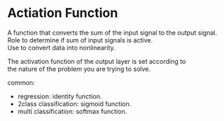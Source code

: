# Actiation Function
A function that converts the sum of the input signal to the output signal.  
Role to determine if sum of input signals is active.  
Use to convert data into nonlinearity.  

The activation function of the output layer is set according to  
the nature of the problem you are trying to solve.  

common:  
* regression: identity function.  
* 2class classification: sigmoid function.  
* multi classification: softmax function.
